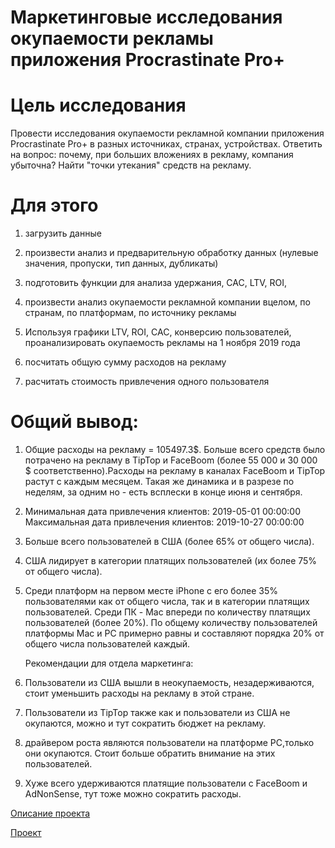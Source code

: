 ﻿# **Маркетинговые исследования окупаемости рекламы приложения Procrastinate Pro+**

# Цель исследования

Провести исследования окупаемости рекламной компании приложения Procrastinate Pro+ в разных источниках, странах, устройствах. Ответить на вопрос: почему, при больших вложениях в рекламу, компания убыточна? Найти "точки утекания" средств на рекламу.

# Для этого


1. загрузить данные

2. произвести анализ и предварительную обработку данных (нулевые значения, пропуски, тип данных, дубликаты)

3. подготовить функции для анализа удержания, CAC, LTV, ROI,

4. произвести анализ окупаемости рекламной компании вцелом, по странам, по платформам, по источнику рекламы

5. Используя графики LTV, ROI, CAC, конверсию пользователей, проанализировать окупаемость рекламы на 1 ноября 2019 года

6. посчитать общую сумму расходов на рекламу

7. расчитать стоимость привлечения одного пользователя

# Общий вывод:
 
1. Общие расходы на рекламу = 105497.3$. Больше всего средств было потрачено на рекламу в TipTop и FaceBoom (более 55 000 и 30 000 $ соответственно).Расходы на рекламу в каналах FaceBoom и TipTop растут с каждым месяцем. Такая же динамика и в разрезе по неделям, за одним но - есть всплески в конце июня и сентября.

2. Минимальная дата привлечения клиентов: 2019-05-01 00:00:00 Максимальная дата привлечения клиентов: 2019-10-27 00:00:00

3. Больше всего пользователей в США (более 65% от общего числа). 

4. США лидирует в категории платящих пользователей (их более 75% от общего числа).

5. Среди платформ на первом месте iPhone с его более 35% пользователями как от общего числа, так и в категории платящих пользователей. Среди ПК - Mac впереди по количеству платящих пользователей (более 20%). По общему количеству пользователей платформы Mac и PC примерно равны и составляют порядка 20% от общего числа пользователей каждый.
    
    Рекомендации для отдела маркетинга:
1. Пользователи из США вышли в неокупаемость, незадерживаются, стоит уменьшить расходы на рекламу в этой стране.

2. Пользователи из TipTop также как и пользователи из США не окупаются, можно и тут сократить бюджет на рекламу.

3. драйвером роста являются пользователи на платформе РС,только они окупаются. Стоит больше обратить внимание на этих пользователей.

4. Хуже всего удерживаются платящие пользователи с FaceBoom и  AdNonSense, тут тоже можно сократить расходы.
    

[Описание проекта](https://praktikum.notion.site/9-ProcrastinatePRO-68ed1e7e47b0492ab41e15203aadeed1)

[Проект](https://github.com/Sergei686/Portfolio/blob/main/8.%20%D0%90%D0%BD%D0%B0%D0%BB%D0%B8%D0%B7%20%D1%83%D0%B1%D1%8B%D1%82%D0%BA%D0%BE%D0%B2%20%D0%BF%D1%80%D0%B8%D0%BB%D0%BE%D0%B6%D0%B5%D0%BD%D0%B8%D1%8F%20ProcrastinatePRO%2B/f0065aa6-b9b6-4735-acfe-1eb2f2d4d2b4%20(1).ipynb)
